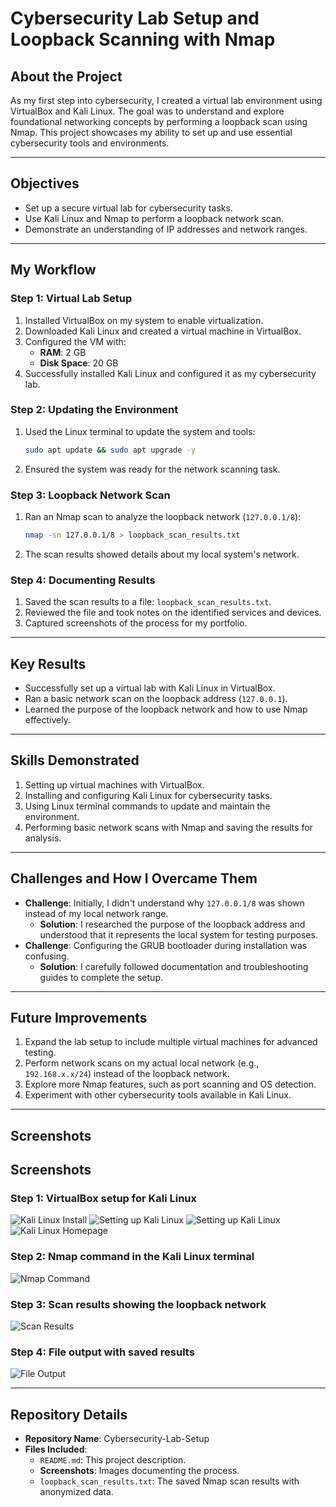 

# Cybersecurity Lab Setup and Loopback Scanning with Nmap

## About the Project
As my first step into cybersecurity, I created a virtual lab environment using VirtualBox and Kali Linux. The goal was to understand and explore foundational networking concepts by performing a loopback scan using Nmap. This project showcases my ability to set up and use essential cybersecurity tools and environments.

---

## Objectives
- Set up a secure virtual lab for cybersecurity tasks.
- Use Kali Linux and Nmap to perform a loopback network scan.
- Demonstrate an understanding of IP addresses and network ranges.

---

## My Workflow

### Step 1: Virtual Lab Setup
1. Installed VirtualBox on my system to enable virtualization.
2. Downloaded Kali Linux and created a virtual machine in VirtualBox.
3. Configured the VM with:
   - **RAM**: 2 GB
   - **Disk Space**: 20 GB
4. Successfully installed Kali Linux and configured it as my cybersecurity lab.

### Step 2: Updating the Environment
1. Used the Linux terminal to update the system and tools:
   ```bash
   sudo apt update && sudo apt upgrade -y
   ```
2. Ensured the system was ready for the network scanning task.

### Step 3: Loopback Network Scan
1. Ran an Nmap scan to analyze the loopback network (`127.0.0.1/8`):
   ```bash
   nmap -sn 127.0.0.1/8 > loopback_scan_results.txt
   ```
2. The scan results showed details about my local system's network.

### Step 4: Documenting Results
1. Saved the scan results to a file: `loopback_scan_results.txt`.
2. Reviewed the file and took notes on the identified services and devices.
3. Captured screenshots of the process for my portfolio.

---

## Key Results
- Successfully set up a virtual lab with Kali Linux in VirtualBox.
- Ran a basic network scan on the loopback address (`127.0.0.1`).
- Learned the purpose of the loopback network and how to use Nmap effectively.

---

## Skills Demonstrated
1. Setting up virtual machines with VirtualBox.
2. Installing and configuring Kali Linux for cybersecurity tasks.
3. Using Linux terminal commands to update and maintain the environment.
4. Performing basic network scans with Nmap and saving the results for analysis.

---

## Challenges and How I Overcame Them
- **Challenge**: Initially, I didn't understand why `127.0.0.1/8` was shown instead of my local network range.
  - **Solution**: I researched the purpose of the loopback address and understood that it represents the local system for testing purposes.
- **Challenge**: Configuring the GRUB bootloader during installation was confusing.
  - **Solution**: I carefully followed documentation and troubleshooting guides to complete the setup.

---

## Future Improvements
1. Expand the lab setup to include multiple virtual machines for advanced testing.
2. Perform network scans on my actual local network (e.g., `192.168.x.x/24`) instead of the loopback network.
3. Explore more Nmap features, such as port scanning and OS detection.
4. Experiment with other cybersecurity tools available in Kali Linux.

---

## Screenshots
## Screenshots

### Step 1: VirtualBox setup for Kali Linux
![Kali Linux Install](Kali_Linux.png)
![Setting up Kali Linux](Set_up_kali_Linux.png)
![Setting up Kali Linux](Set_up_kali_Linux_part_2.png)
![Kali Linux Homepage](Kali_Linux_Homepage.png)

### Step 2: Nmap command in the Kali Linux terminal
![Nmap Command](nmap_command.png)

### Step 3: Scan results showing the loopback network
![Scan Results](loopback_results.png)

### Step 4: File output with saved results
![File Output](file_output.png)


---

## Repository Details
- **Repository Name**: Cybersecurity-Lab-Setup
- **Files Included**:
  - `README.md`: This project description.
  - **Screenshots**: Images documenting the process.
  - `loopback_scan_results.txt`: The saved Nmap scan results with anonymized data.
